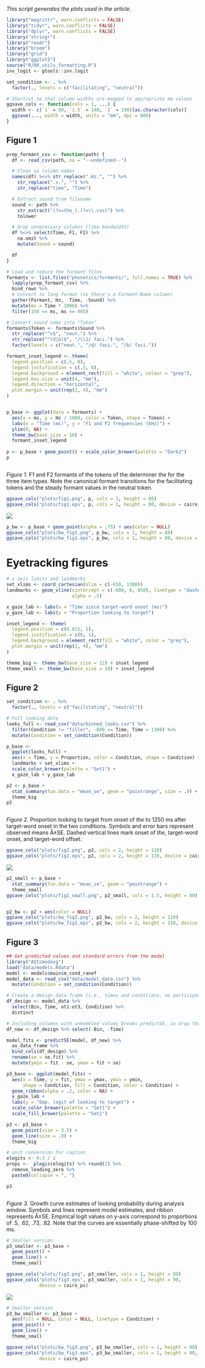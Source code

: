 *This script generates the plots used in the article.*

``` r
library("magrittr", warn.conflicts = FALSE)
library("tidyr", warn.conflicts = FALSE)
library("dplyr", warn.conflicts = FALSE)
library("stringr")
library("readr")
library("broom")
library("grid")
library("ggplot2")
source("R/00_utils_formatting.R")
inv_logit <- gtools::inv.logit

set_condition <- . %>% 
  factor(., levels = c("facilitating", "neutral"))

# Shortcut so that column widths are mapped to appropriate mm values
ggsave_cols <- function(cols = 1, ...) {
  width <- c(`1` = 90, `1.5` = 140, `2` = 190)[as.character(cols)]
  ggsave(..., width = width, units = "mm", dpi = 600)
}
```

Figure 1
--------

``` r
prep_formant_csv <- function(path) {
  df <- read_csv(path, na = "--undefined--")

  # Clean up column names
  names(df) %<>% str_replace(".Hz.", "") %>%
    str_replace(".s.", "") %>%
    str_replace("time", "Time")

  # Extract sound from filename
  sound <- path %>% 
    str_extract("(?<=the_).(?=\\.csv)") %>% 
    tolower

  # Drop unnecessary columns (like bandwidth)
  df %<>% select(Time, F1, F2) %>%
    na.omit %>%
    mutate(Sound = sound)

  df
}

# Load and reduce the formant files
formants <- list.files("phonetics/formants/", full.names = TRUE) %>% 
  lapply(prep_formant_csv) %>% 
  bind_rows %>% 
  # Convert to long format (so there's a Formant-Name column)
  gather(Formant, Hz, -Time, -Sound) %>%
  mutate(ms = Time * 1000) %>%
  filter(150 <= ms, ms <= 405)

# Convert sound name into "Token"
formants$Token <- formants$Sound %>%
  str_replace("^v$", "neut.") %>%
  str_replace("^(d|b)$", "/\\1/ faci.") %>%
  factor(levels = c("neut.", "/d/ faci.", "/b/ faci."))

formant_inset_legend <- theme(
  legend.position = c(.5, 0),
  legend.justification = c(.5, 0),
  legend.background = element_rect(fill = "white", colour = "grey"),
  legend.key.size = unit(4, "mm"),
  legend.direction = "horizontal",
  plot.margin = unit(rep(2, 4), "mm")
)


p_base <- ggplot(data = formants) +
  aes(x = ms, y = Hz / 1000, color = Token, shape = Token) +
  labs(x = "Time (ms)", y = "F1 and F2 frequencies (kHz)") +
  ylim(0, NA) +
  theme_bw(base_size = 10) +
  formant_inset_legend
  
p <- p_base + geom_point() + scale_color_brewer(palette = "Dark2")
p
```

<img src="plots_files/figure-markdown_github/unnamed-chunk-1-1.png" title="" alt="" style="display: block; margin: auto;" />

*Figure 1.* F1 and F2 formants of the tokens of the determiner *the* for the three item types. Note the canonical formant transitions for the facilitating tokens and the steady formant values in the neutral token.

``` r
ggsave_cols("plots/fig1.png", p, cols = 1, height = 80)
ggsave_cols("plots/fig1.eps", p, cols = 1, height = 80, device = cairo_ps)
```

![](plots_files/figure-markdown_github/unnamed-chunk-2-1.png)<!-- -->

``` r
p_bw <- p_base + geom_point(alpha = .75) + aes(color = NULL)
ggsave_cols("plots/bw_fig1.png", p_bw, cols = 1, height = 80)
ggsave_cols("plots/bw_fig1.eps", p_bw, cols = 1, height = 80, device = cairo_ps)
```

Eyetracking figures
===================

``` r
# x axis limits and landmarks
set_xlims <- coord_cartesian(xlim = c(-650, 1300))
landmarks <- geom_vline(xintercept = c(-600, 0, 850), linetype = "dashed", 
                        alpha = .5)

x_gaze_lab <- labs(x = "Time since target-word onset (ms)")
y_gaze_lab <- labs(y = "Proportion looking to target")

inset_legend <- theme(
  legend.position = c(0.015, 1),
  legend.justification = c(0, 1),
  legend.background = element_rect(fill = "white", color = "grey"),
  plot.margin = unit(rep(2, 4), "mm")
)

theme_big <- theme_bw(base_size = 12) + inset_legend
theme_small <- theme_bw(base_size = 10) + inset_legend
```

Figure 2
--------

``` r
set_condition <- . %>% 
  factor(., levels = c("facilitating", "neutral"))

# Full looking data
looks_full <- read_csv("data/binned_looks.csv") %>%
  filter(Condition != "filler", -600 <= Time, Time < 1300) %>%
  mutate(Condition = set_condition(Condition))

p_base <- 
  ggplot(looks_full) +
  aes(x = Time, y = Proportion, color = Condition, shape = Condition) +
  landmarks + set_xlims +
  scale_color_brewer(palette = "Set1") +
  x_gaze_lab + y_gaze_lab

p2 <- p_base + 
  stat_summary(fun.data = "mean_se", geom = "pointrange", size = .9) + 
  theme_big
p2
```

<img src="plots_files/figure-markdown_github/unnamed-chunk-3-1.png" title="" alt="" style="display: block; margin: auto;" />

*Figure 2.* Proportion looking to target from onset of *the* to 1250 ms after target-word onset in the two conditions. Symbols and error bars represent observed means Â±SE. Dashed vertical lines mark onset of *the*, target-word onset, and target-word offset.

``` r
ggsave_cols("plots/fig2.png", p2, cols = 2, height = 110)
ggsave_cols("plots/fig2.eps", p2, cols = 2, height = 110, device = cairo_ps)
```

![](plots_files/figure-markdown_github/unnamed-chunk-4-1.png)<!-- -->

``` r
p2_small <- p_base + 
  stat_summary(fun.data = "mean_se", geom = "pointrange") + 
  theme_small
ggsave_cols("plots/fig2_small.png", p2_small, cols = 1.5, height = 80)


p2_bw <- p2 + aes(color = NULL)
ggsave_cols("plots/bw_fig2.png", p2_bw, cols = 2, height = 110)
ggsave_cols("plots/bw_fig2.eps", p2_bw, cols = 2, height = 110, device = cairo_ps)
```

Figure 3
--------

``` r
## Get predicted values and standard errors from the model
library("AICcmodavg")
load("data/models.Rdata")
model <- models$main$m_cond_ranef
model_data <- read_csv("data/model_data.csv") %>%  
  mutate(Condition = set_condition(Condition))

# Create a design data-frame (i.e., times and conditions, no participants)
df_design <- model_data %>% 
  select(Bin, Time, ot1:ot3, Condition) %>% 
  distinct

# Including columns with unmodeled values breaks predictSE, so drop those.
df_new <- df_design %>% select(-Bin, -Time)

model_fits <- predictSE(model, df_new) %>% 
  as_data_frame %>% 
  bind_cols(df_design) %>% 
  rename(se = se.fit) %>% 
  mutate(ymin = fit - se, ymax = fit + se)

p3_base <- ggplot(model_fits) + 
  aes(x = Time, y = fit, ymax = ymax, ymin = ymin, 
      shape = Condition, fill = Condition, color = Condition) + 
  geom_ribbon(alpha = .2, color = NA) + 
  x_gaze_lab + 
  labs(y = "Emp. logit of looking to target") +
  scale_color_brewer(palette = "Set1") + 
  scale_fill_brewer(palette = "Set1")

p3 <- p3_base + 
  geom_point(size = 3.5) + 
  geom_line(size = .9) + 
  theme_big

# unit conversion for caption
elogits <- 0:3 / 2
props <-  plogis(elogits) %>% round(2) %>% 
  remove_leading_zero %>% 
  paste0(collapse = ", ")

p3
```

<img src="plots_files/figure-markdown_github/unnamed-chunk-5-1.png" title="" alt="" style="display: block; margin: auto;" />

*Figure 3.* Growth curve estimates of looking probability during analysis window. Symbols and lines represent model estimates, and ribbon represents Â±SE. Empirical logit values on y-axis correspond to proportions of .5, .62, .73, .82. Note that the curves are essentially phase-shifted by 100 ms.

``` r
# Smaller version
p3_smaller <- p3_base + 
  geom_point() + 
  geom_line() + 
  theme_small

ggsave_cols("plots/fig3.png", p3_smaller, cols = 1, height = 90)
ggsave_cols("plots/fig3.eps", p3_smaller, cols = 1, height = 90, 
            device = cairo_ps)
```

![](plots_files/figure-markdown_github/unnamed-chunk-6-1.png)<!-- -->

``` r
# Smaller version
p3_bw_smaller <- p3_base + 
  aes(fill = NULL, color = NULL, linetype = Condition) + 
  geom_point() + 
  geom_line() + 
  theme_small

ggsave_cols("plots/bw_fig3.png", p3_bw_smaller, cols = 1, height = 90)
ggsave_cols("plots/bw_fig3.eps", p3_bw_smaller, cols = 1, height = 90, 
            device = cairo_ps)
```
